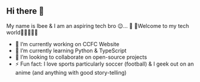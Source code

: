 ## Hi there 👋
My name is Ibee & I am an aspiring tech bro 😉... 🤗 🌟Welcome to my tech world🌟🧑🏽‍💻🚀 

- 🔭 I’m currently working on CCFC Website
- 🌱 I’m currently learning Python & TypeScript
- 👯 I’m looking to collaborate on open-source projects
- ⚡ Fun fact: I love sports particularly soccer (football) & I geek out on an anime (and anything with good story-telling)

<!--
**i-bee01/i-bee01** is a ✨ _special_ ✨ repository because its `README.md` (this file) appears on your GitHub profile.

Here are some ideas to get you started:




- 🤔 I’m looking for help with ...
- 💬 Ask me about ...
- 📫 How to reach me: ...
- 😄 Pronouns: ...

-->

